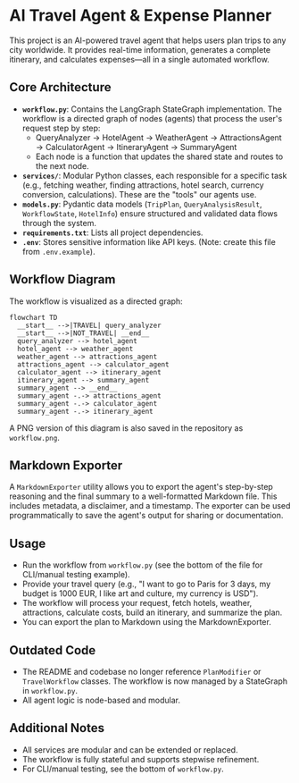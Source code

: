# AI Travel Agent & Expense Planner

This project is an AI-powered travel agent that helps users plan trips to any city worldwide. It provides real-time information, generates a complete itinerary, and calculates expenses—all in a single automated workflow.

## Core Architecture

- **`workflow.py`**: Contains the LangGraph StateGraph implementation. The workflow is a directed graph of nodes (agents) that process the user's request step by step:
  - QueryAnalyzer → HotelAgent → WeatherAgent → AttractionsAgent → CalculatorAgent → ItineraryAgent → SummaryAgent
  - Each node is a function that updates the shared state and routes to the next node.
- **`services/`**: Modular Python classes, each responsible for a specific task (e.g., fetching weather, finding attractions, hotel search, currency conversion, calculations). These are the "tools" our agents use.
- **`models.py`**: Pydantic data models (`TripPlan`, `QueryAnalysisResult`, `WorkflowState`, `HotelInfo`) ensure structured and validated data flows through the system.
- **`requirements.txt`**: Lists all project dependencies.
- **`.env`**: Stores sensitive information like API keys. (Note: create this file from `.env.example`).

## Workflow Diagram

The workflow is visualized as a directed graph:

```mermaid
flowchart TD
  __start__ -->|TRAVEL| query_analyzer
  __start__ -->|NOT_TRAVEL| __end__
  query_analyzer --> hotel_agent
  hotel_agent --> weather_agent
  weather_agent --> attractions_agent
  attractions_agent --> calculator_agent
  calculator_agent --> itinerary_agent
  itinerary_agent --> summary_agent
  summary_agent --> __end__
  summary_agent -.-> attractions_agent
  summary_agent -.-> calculator_agent
  summary_agent -.-> itinerary_agent
```

A PNG version of this diagram is also saved in the repository as `workflow.png`.

## Markdown Exporter

A `MarkdownExporter` utility allows you to export the agent's step-by-step reasoning and the final summary to a well-formatted Markdown file. This includes metadata, a disclaimer, and a timestamp. The exporter can be used programmatically to save the agent's output for sharing or documentation.

## Usage

- Run the workflow from `workflow.py` (see the bottom of the file for CLI/manual testing example).
- Provide your travel query (e.g., "I want to go to Paris for 3 days, my budget is 1000 EUR, I like art and culture, my currency is USD").
- The workflow will process your request, fetch hotels, weather, attractions, calculate costs, build an itinerary, and summarize the plan.
- You can export the plan to Markdown using the MarkdownExporter.

## Outdated Code

- The README and codebase no longer reference `PlanModifier` or `TravelWorkflow` classes. The workflow is now managed by a StateGraph in `workflow.py`.
- All agent logic is node-based and modular.

## Additional Notes

- All services are modular and can be extended or replaced.
- The workflow is fully stateful and supports stepwise refinement.
- For CLI/manual testing, see the bottom of `workflow.py`.
